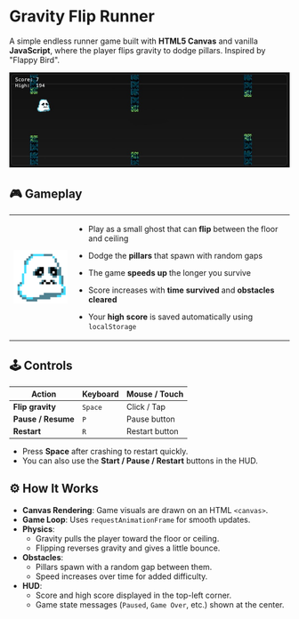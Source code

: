 # Gravity Flip Runner

A simple endless runner game built with **HTML5 Canvas** and vanilla **JavaScript**, where the player flips gravity to dodge pillars. Inspired by "Flappy Bird".

![screenshot](assets/hud.jpg)

## 🎮 Gameplay

<table border="0" cellspacing="0" cellpadding="0">
  <tr>
    <td><img src="assets/LittleGhost.gif" width="120"></td>
    <td>

  - Play as a small ghost that can **flip** between the floor and ceiling  
  - Dodge the **pillars** that spawn with random gaps  
  - The game **speeds up** the longer you survive  
  - Score increases with **time survived** and **obstacles cleared**  
  - Your **high score** is saved automatically using `localStorage`  

    </td>
  </tr>
</table>

## 🕹 Controls

| Action              | Keyboard        | Mouse / Touch  |
|---------------------|-----------------|----------------|
| **Flip gravity**    | `Space`         | Click / Tap    |
| **Pause / Resume**  | `P`             | Pause button   |
| **Restart**         | `R`             | Restart button |

- Press **Space** after crashing to restart quickly.  
- You can also use the **Start / Pause / Restart** buttons in the HUD.

## ⚙️ How It Works

- **Canvas Rendering**: Game visuals are drawn on an HTML `<canvas>`.
- **Game Loop**: Uses `requestAnimationFrame` for smooth updates.
- **Physics**:
  - Gravity pulls the player toward the floor or ceiling.
  - Flipping reverses gravity and gives a little bounce.
- **Obstacles**:
  - Pillars spawn with a random gap between them.
  - Speed increases over time for added difficulty.
- **HUD**:
  - Score and high score displayed in the top-left corner.
  - Game state messages (`Paused`, `Game Over`, etc.) shown at the center.
